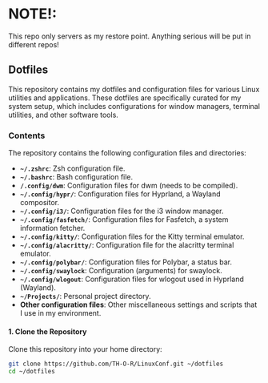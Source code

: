 # NOTE!:

This repo only servers as my restore point. Anything serious will be put in different repos!


## Dotfiles

This repository contains my dotfiles and configuration files for various Linux utilities and applications. These dotfiles are specifically curated for my system setup, which includes configurations for window managers, terminal utilities, and other software tools.

### Contents

The repository contains the following configuration files and directories:

- **`~/.zshrc`**: Zsh configuration file.
- **`~/.bashrc`**: Bash configuration file.
- **`/.config/dwm`**: Configuration files for dwm (needs to be compiled).
- **`~/.config/hypr/`**: Configuration files for Hyprland, a Wayland compositor.
- **`~/.config/i3/`**: Configuration files for the i3 window manager.
- **`~/.config/fasfetch/`**: Configuration files for Fasfetch, a system information fetcher.
- **`~/.config/kitty/`**: Configuration files for the Kitty terminal emulator.
- **`~/.config/alacritty/`**: Configuration file for the alacritty terminal emulator.
- **`~/.config/polybar/`**: Configuration files for Polybar, a status bar.
- **`~/.config/swaylock`**: Configuration (arguments) for swaylock.
- **`~/.config/wlogout`**: Configuration files for wlogout used in Hyprland (Wayland).
- **`~/Projects/`**: Personal project directory.
- **Other configuration files**: Other miscellaneous settings and scripts that I use in my environment.


#### 1. Clone the Repository

Clone this repository into your home directory:

```bash
git clone https://github.com/TH-O-R/LinuxConf.git ~/dotfiles
cd ~/dotfiles

